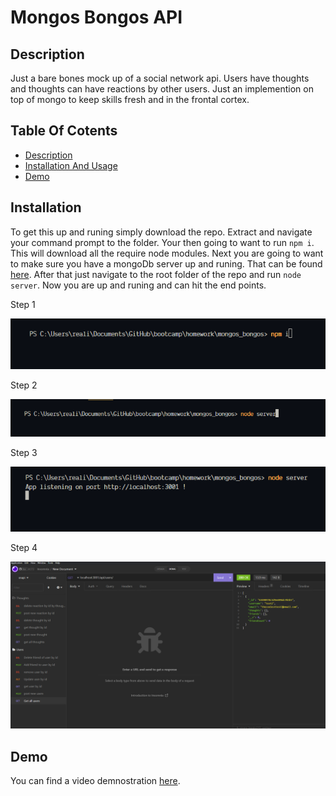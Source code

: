 # Mongos Bongos API

## Description

Just a bare bones mock up of a social network api. Users have thoughts and thoughts can have reactions by other users. Just an implemention on top of mongo to keep skills fresh and in the frontal cortex.


## Table Of Cotents

- [Description](#description)
- [Installation And Usage](#installation)
- [Demo](#demo)

## Installation
To get this up and runing simply download the repo. Extract and navigate your command prompt to the folder. Your then going to want to run `npm i`. This will download all the require node modules. Next you are going to want to make sure you have a mongoDb server up and runing. That can be found [here](https://www.mongodb.com/try/download/community). After that just navigate to the root folder of the repo and run `node server`. Now you are up and runing and can hit the end points.

Step 1

![step 1](./docs/step1.png)

Step 2

![step 2](./docs/step2.png)

Step 3

![step 3](./docs/step3.png)

Step 4

![step 4](./docs/step4.png)

## Demo

You can find a video demnostration [here](https://app.castify.com/view/9df666fb-f3e3-4a99-8ec0-a458a1c9aa91).